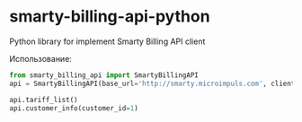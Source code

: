 
# smarty-billing-api-python
Python library for implement Smarty Billing API client

Использование:
```python
from smarty_billing_api import SmartyBillingAPI
api = SmartyBillingAPI(base_url='http://smarty.microimpuls.com', client_id=42, api_key='secret')

api.tariff_list()
api.customer_info(customer_id=1)
```